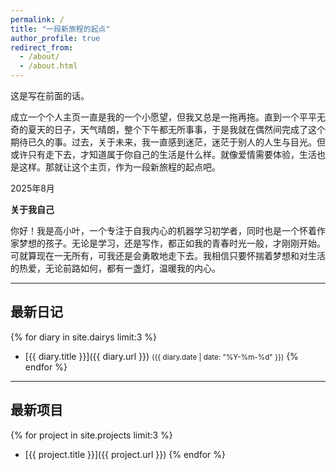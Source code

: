 ```yaml
---
permalink: /
title: "一段新旅程的起点"
author_profile: true
redirect_from: 
  - /about/
  - /about.html
---
```


这是写在前面的话。

成立一个个人主页一直是我的一个小愿望，但我又总是一拖再拖。直到一个平平无奇的夏天的日子，天气晴朗，整个下午都无所事事，于是我就在偶然间完成了这个期待已久的事。过去，关于未来，我一直感到迷茫，迷茫于别人的人生与目光。但或许只有走下去，才知道属于你自己的生活是什么样。就像爱情需要体验，生活也是这样。那就让这个主页，作为一段新旅程的起点吧。

2025年8月

**关于我自己**

你好！我是高小叶，一个专注于自我内心的机器学习初学者，同时也是一个怀着作家梦想的孩子。无论是学习，还是写作，都正如我的青春时光一般，才刚刚开始。可就算现在一无所有，可我还是会勇敢地走下去。我相信只要怀揣着梦想和对生活的热爱，无论前路如何，都有一盏灯，温暖我的内心。




---

## 最新日记
{% for diary in site.dairys limit:3 %}
- [{{ diary.title }}]({{ diary.url }}) <span style="font-size:smaller">({{ diary.date | date: "%Y-%m-%d" }})</span>
{% endfor %}

---

## 最新项目
{% for project in site.projects limit:3 %}
- [{{ project.title }}]({{ project.url }})
{% endfor %}
